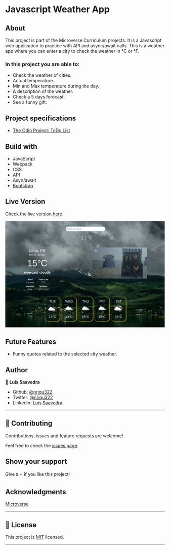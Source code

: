 # Javascript Weather App
  
## About
This project is part of the Microverse Curriculum projects. It is a Javascript web application to practice with API and async/await calls.
This is a weather app where you can enter a city to check the weather in °C or °F.

### In this project you are able to:

- Check the weather of cities.
- Actual temperature.
- Min and Max temperature during the day.
- A description of the weather.
- Check a 5 days forecast.
- See a funny gift.

## Project specifications
* [The Odin Project: ToDo List](https://www.theodinproject.com/courses/javascript/lessons/weather-app)

## Build with
* JavaScript
* Webpack
* CSS
* API
* Asyn/await
* [Bootstrap](https://getbootstrap.com/)

## Live Version
Check the live version [here](https://rawcdn.githack.com/nriqu322/weather-app/5a4cce19442a05c959cf34610fa2680ce4ae6f03/dist/index.html).

![Sreenshot](src/images/screenshot.png)

## Future Features
* Funny quotes related to the selected city weather.

## Author

👤 **Luis Saavedra**
- Github: [@nriqu322](https://github.com/nriqu322)
- Twitter: [@nriqu322](https://twitter.com/nriqu322)
- Linkedin: [Luis Saavedra](https://linkedin.com/in/luis-saavedra-sanchez/)

---

## 🤝 Contributing

Contributions, issues and feature requests are welcome!

Feel free to check the [issues page](issues/).

## Show your support

Give a ⭐️ if you like this project!

## Acknowledgments

[Microverse](https://microverse.org)

---

## 📝 License

This project is [MIT](/LICENSE) licensed.

---
